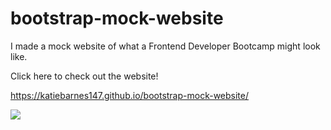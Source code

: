 # bootstrap-mock-website

I made a mock website of what a Frontend Developer Bootcamp might look like. 

Click here to check out the website!

https://katiebarnes147.github.io/bootstrap-mock-website/

![](https://user-images.githubusercontent.com/83522315/155247716-96edc0bd-d0d5-465b-88c3-4c3415d6e338.PNG)
